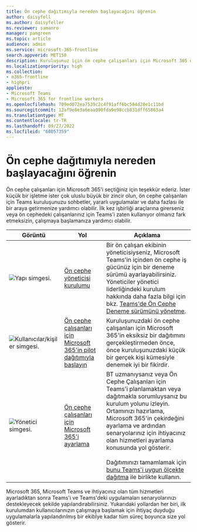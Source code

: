 ```yaml
---
title: Ön cephe dağıtımıyla nereden başlayacağını öğrenin
author: daisyfell
ms.author: daisyfeller
ms.reviewer: samanro
manager: pamgreen
ms.topic: article
audience: admin
ms.service: microsoft-365-frontline
search.appverid: MET150
description: Kuruluşunuz için ön cephe çalışanları için Microsoft 365 dağıtımıyla nasıl başlayacağınızı öğrenin.
ms.localizationpriority: high
ms.collection:
- m365-frontline
- highpri
appliesto:
- Microsoft Teams
- Microsoft 365 for frontline workers
ms.openlocfilehash: 709ed072ea7539c2c4f91aff6bc584d28e1c11bd
ms.sourcegitcommit: 12af9e8e3a6eaa090fda9e98ccb831dff65863a4
ms.translationtype: MT
ms.contentlocale: tr-TR
ms.lasthandoff: 09/27/2022
ms.locfileid: "68057359"
---
```

# <a name="learn-where-to-start-with-a-frontline-deployment"></a>Ön cephe dağıtımıyla nereden başlayacağını öğrenin

Ön cephe çalışanları için Microsoft 365'i seçtiğiniz için teşekkür ederiz. İster küçük bir işletme ister çok uluslu büyük bir zincir olun, ön cephe çalışanları için Teams kuruluşunuzu sohbetler, yararlı uygulamalar ve daha fazlası ile bir araya getirmenize yardımcı olabilir. İlk kez işbirliği araçlarına girerseniz veya ön cephedeki çalışanlarınız için Teams'i zaten kullanıyor olmanız fark etmeksizin, çalışmaya başlamanıza yardımcı olabilir.

| Görüntü |Yol   |Açıklama   |
|----------|----------|-----------|
| ![Yapı simgesi.](/office/media/icons/administrator.png)|[Ön cephe yöneticisi kurulumu](get-up-and-running.md)|Bir ön çalışan ekibinin yöneticisiyseniz, Microsoft Teams'in içinden ön cephe iş gücünüz için bir deneme sürümü ayarlayabilirsiniz. Yöneticiler yönetici liderliğindeki kurulum hakkında daha fazla bilgi için bkz. [Teams'de Ön Cephe Deneme sürümünü yönetme](flw-trial.md). |
| ![Kullanıcılar/kişiler simgesi.](/office/media/icons/users-people.png)|[Ön cephe çalışanları için Microsoft 365'in pilot dağıtımıyla başlayın](flw-pilot.md)|Kuruluşunuzdaki ön cephe çalışanları için Microsoft 365'in eksiksiz bir dağıtımını gerçekleştirmeden önce, önce kuruluşunuzdaki küçük bir gerçek kişi kümesiyle denemek iyi bir fikirdir. |
| ![Yönetici simgesi.](/office/media/icons/administrator.png)|[Ön cephe çalışanları için Microsoft 365'i ayarlama](flw-setup-microsoft-365.md)|BT uzmanıysanız veya Ön Cephe Çalışanları için Teams'i planlamaktan veya dağıtmakla sorumluysanız bu kurulum yolunu izleyin. Ortamınızı hazırlama, Microsoft 365'in çekirdeğini ayarlama ve ardından senaryolarınız için ihtiyacınız olan hizmetleri ayarlama konusunda yol gösterir. <br><br>Dağıtımınızı tamamlamak için [bunu Teams'i uygun ölçekte dağıtma](deploy-teams-at-scale.md) ile birlikte kullanın. |

Microsoft 365, Microsoft Teams ve ihtiyacınız olan tüm hizmetleri ayarladıktan sonra Teams'i ve Teams'deki uygulamaları senaryolarınızı destekleyecek şekilde yapılandırabilirsiniz. Yukarıdaki yollardan her biri, ilk kurulumdan kullanıcılarınızın çalışmaya başlamak için ihtiyaç duyduğu uygulamalarla yapılandırılmış bir ekibİye kadar tüm süreç boyunca size yol gösterir.
